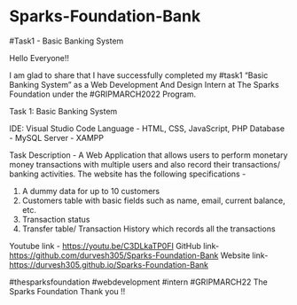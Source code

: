 # Sparks-Foundation-Bank
#Task1 - Basic Banking System

Hello Everyone!!

I am glad to share that I have successfully completed my #task1 “Basic Banking System” as a Web Development And Design Intern at The Sparks Foundation under the #GRIPMARCH2022 Program. 

Task 1: Basic Banking System 

IDE: Visual Studio Code
Language - HTML, CSS, JavaScript, PHP
Database - MySQL
Server - XAMPP

Task Description -
A Web Application that allows users to perform monetary money transactions with multiple users and also record their transactions/ banking activities.
The website has the following specifications -
1. A dummy data for up to 10 customers
2. Customers table with basic fields such as name, email, current balance, etc.
3. Transaction status
4. Transfer table/ Transaction History which records all the transactions

Youtube link - https://youtu.be/C3DLkaTP0FI
GitHub link- https://github.com/durvesh305/Sparks-Foundation-Bank
Website link- https://durvesh305.github.io/Sparks-Foundation-Bank

#thesparksfoundation #webdevelopment #intern
#GRIPMARCH22
The Sparks Foundation
Thank you !!

